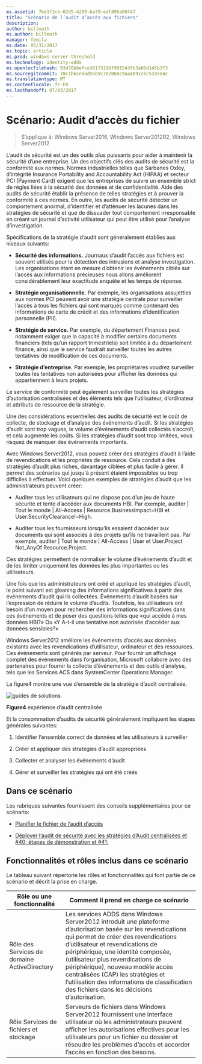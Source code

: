 ```yaml
---
ms.assetid: 7be1f2cb-02d5-4209-ba79-edf496a88f47
title: "Scénario de l’audit d’accès aux fichiers"
description: 
author: billmath
ms.author: billmath
manager: femila
ms.date: 05/31/2017
ms.topic: article
ms.prod: windows-server-threshold
ms.technology: identity-adds
ms.openlocfilehash: 93d78bbefce38173198f991543fb3a06d145b373
ms.sourcegitcommit: 70c1b6cedad55b9c7d2068c9aa4891c6c533ee4c
ms.translationtype: MT
ms.contentlocale: fr-FR
ms.lasthandoff: 07/03/2017
---
```

# <a name="scenario-file-access-auditing"></a>Scénario: Audit d’accès du fichier

>S’applique à: Windows Server2016, Windows Server2012R2, Windows Server2012

L’audit de sécurité est un des outils plus puissants pour aider à maintenir la sécurité d’une entreprise. Un des objectifs clés des audits de sécurité est la conformité aux normes. Normes industrielles telles que Sarbanes Oxley, d’intégrité Insurance Portability and Accountability Act (HIPAA) et secteur PCI (Payment Card) exigent que les entreprises de suivre un ensemble strict de règles liées à la sécurité des données et de confidentialité. Aide des audits de sécurité établir la présence de telles stratégies et à prouver la conformité à ces normes. En outre, les audits de sécurité détecter un comportement anormal, d’identifier et d’atténuer les lacunes dans les stratégies de sécurité et que de dissuader tout comportement irresponsable en créant un journal d’activité utilisateur qui peut être utilisé pour l’analyse d’investigation.  
  
Spécifications de la stratégie d’audit sont généralement établies aux niveaux suivants:  
  
-   **Sécurité des informations.** Journaux d’audit l’accès aux fichiers est souvent utilisés pour la détection des intrusions et analyse investigation. Les organisations étant en mesure d’obtenir les événements ciblés sur l’accès aux informations précieuses nous allons améliorent considérablement leur exactitude enquête et les temps de réponse.  
  
-   **Stratégie organisationnelle.** Par exemple, les organisations assujetties aux normes PCI peuvent avoir une stratégie centrale pour surveiller l’accès à tous les fichiers qui sont marqués comme contenant des informations de carte de crédit et des informations d’identification personnelle (PII).  
  
-   **Stratégie de service.** Par exemple, du département Finances peut notamment exiger que la capacité à modifier certains documents financiers (tels qu’un rapport trimestriels) soit limitée à du département finance, ainsi que le service faudrait surveiller toutes les autres tentatives de modification de ces documents.  
  
-   **Stratégie d’entreprise.** Par exemple, les propriétaires voudrez surveiller toutes les tentatives non autorisées pour afficher les données qui appartiennent à leurs projets.  
  
Le service de conformité peut également surveiller toutes les stratégies d’autorisation centralisées et des éléments tels que l’utilisateur, d’ordinateur et attributs de ressource de la stratégie.  
  
Une des considérations essentielles des audits de sécurité est le coût de collecte, de stockage et d’analyse des événements d’audit. Si les stratégies d’audit sont trop vagues, le volume d’événements d’audit collectés s’accroît, et cela augmente les coûts. Si les stratégies d’audit sont trop limitées, vous risquez de manquer des événements importants.  
  
Avec Windows Server2012, vous pouvez créer des stratégies d’audit à l’aide de revendications et les propriétés de ressource. Cela conduit à des stratégies d’audit plus riches, davantage ciblées et plus facile à gérer. Il permet des scénarios qui jusqu'à présent étaient impossibles ou trop difficiles à effectuer. Voici quelques exemples de stratégies d’audit que les administrateurs peuvent créer:  
  
-   Auditer tous les utilisateurs qui ne dispose pas d’un jeu de haute sécurité et tente d’accéder aux documents HBI. Par exemple, auditer | Tout le monde | All-Access | Resource.BusinessImpact=HBI et User.SecurityClearance!=High.  
  
-   Auditer tous les fournisseurs lorsqu’ils essaient d’accéder aux documents qui sont associés à des projets qu’ils ne travaillent pas. Par exemple, auditer | Tout le monde | All-Access | User et User.Project Not_AnyOf Resource.Project.  
  
Ces stratégies permettent de normaliser le volume d’événements d’audit et de les limiter uniquement les données les plus importantes ou les utilisateurs.  
  
Une fois que les administrateurs ont créé et appliqué les stratégies d’audit, le point suivant est gleaning des informations significatives à partir des événements d’audit qui ils collectées. Événements d’audit basées sur l’expression de réduire le volume d’audits. Toutefois, les utilisateurs ont besoin d’un moyen pour rechercher des informations significatives dans ces événements et de poser des questions telles que «qui accède à mes données HBI?» Ou «Y A-t-il une tentative non autorisée d’accéder aux données sensibles?»  
  
 Windows Server2012 améliore les événements d’accès aux données existants avec les revendications d’utilisateur, ordinateur et des ressources. Ces événements sont générés par serveur. Pour fournir un affichage complet des événements dans l’organisation, Microsoft collabore avec des partenaires pour fournir la collecte d’événements et des outils d’analyse, tels que les Services ACS dans SystemCenter Operations Manager.  
  
La figure4 montre une vue d’ensemble de la stratégie d’audit centralisée.  
  
![guides de solutions](media/Scenario--File-Access-Auditing/DynamicAccessControl_RevGuide_4.JPG)  
  
**Figure4** expérience d’audit centralisée  
  
Et la consommation d’audits de sécurité généralement impliquent les étapes générales suivantes:  
  
1.  Identifier l’ensemble correct de données et les utilisateurs à surveiller  
  
2.  Créer et appliquer des stratégies d’audit appropriées  
  
3.  Collecter et analyser les événements d’audit  
  
4.  Gérer et surveiller les stratégies qui ont été créés  
  
## <a name="in-this-scenario"></a>Dans ce scénario  
Les rubriques suivantes fournissent des conseils supplémentaires pour ce scénario:  
  
-   [Planifier le fichier de l’audit d’accès](Plan-for-File-Access-Auditing.md)  
  
-   [Déployer l’audit de sécurité avec les stratégies d’Audit centralisées et #40; étapes de démonstration et #41;](Deploy-Security-Auditing-with-Central-Audit-Policies--Demonstration-Steps-.md)  
  
## <a name="BKMK_NEW"></a>Fonctionnalités et rôles inclus dans ce scénario  
Le tableau suivant répertorie les rôles et fonctionnalités qui font partie de ce scénario et décrit la prise en charge.  
  
|Rôle ou une fonctionnalité|Comment il prend en charge ce scénario|  
|-----------------|---------------------------------|  
|Rôle des Services de domaine ActiveDirectory|Les services ADDS dans Windows Server2012 introduit une plateforme d’autorisation basée sur les revendications qui permet de créer des revendications d’utilisateur et revendications de périphérique, une identité composée, (utilisateur plus revendications de périphérique), nouveau modèle accès centralisées (CAP) les stratégies et l’utilisation des informations de classification des fichiers dans les décisions d’autorisation.|  
|Rôle Services de fichiers et stockage|Serveurs de fichiers dans Windows Server2012 fournissent une interface utilisateur où les administrateurs peuvent afficher les autorisations effectives pour les utilisateurs pour un fichier ou dossier et résoudre les problèmes d’accès et accorder l’accès en fonction des besoins.|  
  


